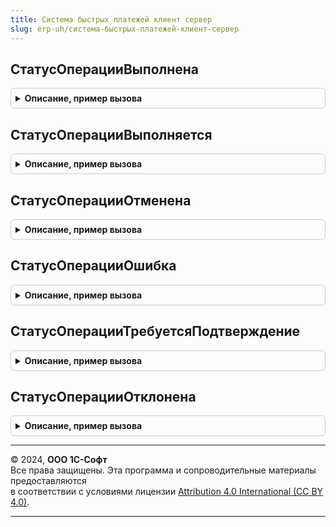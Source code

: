 ```yaml
---
title: Система быстрых платежей клиент сервер
slug: erp-uh/система-быстрых-платежей-клиент-сервер
---
```



## СтатусОперацииВыполнена
<details style="margin: 1em 0; padding: 0.5em; border: 1px solid #ccc; border-radius: 6px;">

<summary style="font-weight: bold; cursor: pointer;">Описание, пример вызова</summary>

```bsl

// Возвращает статус операции "Выполнена".
//
// Возвращаемое значение:
//  Строка - код состояния.
//
Функция СтатусОперацииВыполнена() Экспорт
```

Пример вызова
```bsl
Результат = СистемаБыстрыхПлатежейКлиентСервер.СтатусОперацииВыполнена() 
```
</details>

## СтатусОперацииВыполняется
<details style="margin: 1em 0; padding: 0.5em; border: 1px solid #ccc; border-radius: 6px;">

<summary style="font-weight: bold; cursor: pointer;">Описание, пример вызова</summary>

```bsl

// Возвращает статус операции "Выполняется".
//
// Возвращаемое значение:
//  Строка - код состояния.
//
Функция СтатусОперацииВыполняется() Экспорт
```

Пример вызова
```bsl
Результат = СистемаБыстрыхПлатежейКлиентСервер.СтатусОперацииВыполняется() 
```
</details>

## СтатусОперацииОтменена
<details style="margin: 1em 0; padding: 0.5em; border: 1px solid #ccc; border-radius: 6px;">

<summary style="font-weight: bold; cursor: pointer;">Описание, пример вызова</summary>

```bsl

// Возвращает статус операции "Отменена".
//
// Возвращаемое значение:
//  Строка - код состояния.
//
Функция СтатусОперацииОтменена() Экспорт
```

Пример вызова
```bsl
Результат = СистемаБыстрыхПлатежейКлиентСервер.СтатусОперацииОтменена() 
```
</details>

## СтатусОперацииОшибка
<details style="margin: 1em 0; padding: 0.5em; border: 1px solid #ccc; border-radius: 6px;">

<summary style="font-weight: bold; cursor: pointer;">Описание, пример вызова</summary>

```bsl

// Возвращает статус операции "Ошибка".
//
// Возвращаемое значение:
//  Строка - код состояния.
//
Функция СтатусОперацииОшибка() Экспорт
```

Пример вызова
```bsl
Результат = СистемаБыстрыхПлатежейКлиентСервер.СтатусОперацииОшибка() 
```
</details>

## СтатусОперацииТребуетсяПодтверждение
<details style="margin: 1em 0; padding: 0.5em; border: 1px solid #ccc; border-radius: 6px;">

<summary style="font-weight: bold; cursor: pointer;">Описание, пример вызова</summary>

```bsl

// Возвращает статус операции "ТребуетсяПодтверждение".
//
// Возвращаемое значение:
//  Строка - код состояния.
//
Функция СтатусОперацииТребуетсяПодтверждение() Экспорт
```

Пример вызова
```bsl
Результат = СистемаБыстрыхПлатежейКлиентСервер.СтатусОперацииТребуетсяПодтверждение() 
```
</details>

## СтатусОперацииОтклонена
<details style="margin: 1em 0; padding: 0.5em; border: 1px solid #ccc; border-radius: 6px;">

<summary style="font-weight: bold; cursor: pointer;">Описание, пример вызова</summary>

```bsl

// Возвращает статус операции "Отклонена".
//
// Возвращаемое значение:
//  Строка - код состояния.
//
Функция СтатусОперацииОтклонена() Экспорт
```

Пример вызова
```bsl
Результат = СистемаБыстрыхПлатежейКлиентСервер.СтатусОперацииОтклонена() 
```
</details>

---

© 2024, **ООО 1С-Софт**  
Все права защищены. Эта программа и сопроводительные материалы предоставляются  
в соответствии с условиями лицензии [Attribution 4.0 International (CC BY 4.0)](https://creativecommons.org/licenses/by/4.0/legalcode).

---
